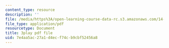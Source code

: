 ```yaml
---
content_type: resource
description: ''
file: /media/https%3A/open-learning-course-data-rc.s3.amazonaws.com/14-13-psychology-and-economics-spring-2020/7e4aa5ac27a1d4ecf74cb9cbf52456a8_lD_73cro7wc.pdf
file_type: application/pdf
resourcetype: Document
title: 3play pdf file
uid: 7e4aa5ac-27a1-d4ec-f74c-b9cbf52456a8
---
```

